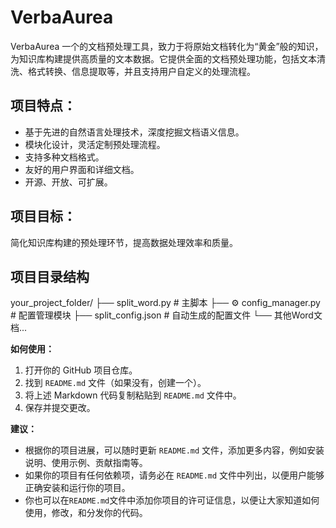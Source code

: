 # VerbaAurea

VerbaAurea 一个的文档预处理工具，致力于将原始文档转化为“黄金”般的知识，为知识库构建提供高质量的文本数据。它提供全面的文档预处理功能，包括文本清洗、格式转换、信息提取等，并且支持用户自定义的处理流程。

## 项目特点：

* 基于先进的自然语言处理技术，深度挖掘文档语义信息。
* 模块化设计，灵活定制预处理流程。
* 支持多种文档格式。
* 友好的用户界面和详细文档。
* 开源、开放、可扩展。

## 项目目标：

简化知识库构建的预处理环节，提高数据处理效率和质量。

## 项目目录结构

your_project_folder/
├──  split_word.py       # 主脚本
├── ⚙️ config_manager.py   # 配置管理模块
├──  split_config.json   # 自动生成的配置文件
└──  其他Word文档...


**如何使用：**

1.  打开你的 GitHub 项目仓库。
2.  找到 `README.md` 文件（如果没有，创建一个）。
3.  将上述 Markdown 代码复制粘贴到 `README.md` 文件中。
4.  保存并提交更改。

**建议：**

* 根据你的项目进展，可以随时更新 `README.md` 文件，添加更多内容，例如安装说明、使用示例、贡献指南等。
* 如果你的项目有任何依赖项，请务必在 `README.md` 文件中列出，以便用户能够正确安装和运行你的项目。
* 你也可以在`README.md`文件中添加你项目的许可证信息，以便让大家知道如何使用，修改，和分发你的代码。
